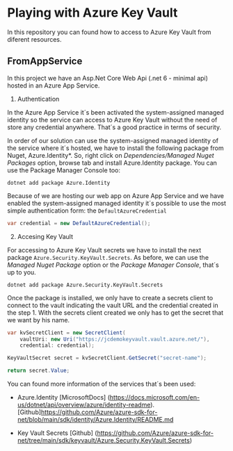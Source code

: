 # Playing with Azure Key Vault

In this repository you can found how to access to Azure Key Vault from diferent resources.

## FromAppService

In this project we have an Asp.Net Core Web Api (.net 6 - minimal api) hosted in an Azure App Service.

1. Authentication

In the Azure App Service it´s been activated the system-assigned managed identity so the service can access to Azure Key Vault without the need of store any credential anywhere. That´s a good practice in terms of security.

In order of our solution can use the system-assigned managed identity of the service where it´s hosted, we have to install the following package from Nuget, Azure.Identity*.  So, right click on _Dependencies/Managed Nuget Packages_ option, browse tab and install Azure.Identity package. You can use the Package Manager Console too: 

```
dotnet add package Azure.Identity
```

Because of we are hosting our web app on Azure App Service and we have enabled the system-assigned managed identity it´s possible to use the most simple authentication form: the `DefaultAzureCredential`

```csharp
var credential = new DefaultAzureCredential();
```


2. Accesing Key Vault

For accessing to Azure Key Vault secrets we have to install the next package `Azure.Security.KeyVault.Secrets`. As before, we can use the _Managed Nuget Package_ option or the _Package Manager Console_, that´s up to you.

```
dotnet add package Azure.Security.KeyVault.Secrets
```

Once the package is installed, we only have to create a secrets client to connect to the vault indicating the vault URL and the credential created in the step 1. With the secrets client created we only has to get the secret that we want by his name.

```csharp
var kvSecretClient = new SecretClient(
    vaultUri: new Uri("https://jcdemokeyvault.vault.azure.net/"),
    credential: credential);

KeyVaultSecret secret = kvSecretClient.GetSecret("secret-name");

return secret.Value;
```


You can found more information of the services that´s been used:
* Azure.Identity
[MicrosoftDocs] (https://docs.microsoft.com/en-us/dotnet/api/overview/azure/identity-readme).
[Github]https://github.com/Azure/azure-sdk-for-net/blob/main/sdk/identity/Azure.Identity/README.md

* Key Vault Secrets
[Github] (https://github.com/Azure/azure-sdk-for-net/tree/main/sdk/keyvault/Azure.Security.KeyVault.Secrets)
